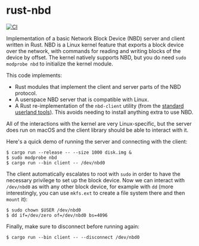 # rust-nbd

[![CI](https://github.com/tchajed/rust-nbd/actions/workflows/build.yml/badge.svg)](https://github.com/tchajed/rust-nbd/actions/workflows/build.yml)

Implementation of a basic Network Block Device (NBD) server and client written
in Rust.  NBD is a Linux kernel feature that exports a block device over the
network, with commands for reading and writing blocks of the device by offset.
The kernel natively supports NBD, but you do need `sudo modprobe nbd` to
initialize the kernel module.

This code implements:
- Rust modules that implement the client and server parts of the NBD protocol.
- A userspace NBD server that is compatible with Linux.
- A Rust re-implementation of the `nbd-client` utility (from the [standard userland tools](https://github.com/NetworkBlockDevice/nbd)). This avoids needing to install anything extra to use NBD.

All of the interactions with the kernel are very Linux-specific, but the server
does run on macOS and the client library should be able to interact with it.

Here's a quick demo of running the server and connecting with the client:

```
$ cargo run --release -- --size 1000 disk.img &
$ sudo modprobe nbd
$ cargo run --bin client -- /dev/nbd0
```

The client automatically escalates to root with `sudo` in order to have the
necessary privilege to set up the block device.  Now we can interact with
`/dev/nbd0` as with any other block device, for example with `dd` (more
interestingly, you can use `mkfs.ext` to create a file system there and then
`mount` it):

```
$ sudo chown $USER /dev/nbd0
$ dd if=/dev/zero of=/dev/nbd0 bs=4096
```

Finally, make sure to disconnect before running again:

```
$ cargo run --bin client -- --disconnect /dev/nbd0
```
